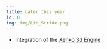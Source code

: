 ```yaml
---
title: Later this year
id: 0
img: img/Lib_Stride.png
---
```


* Integration of the [Xenko 3d Engine](https://xenko.com)
